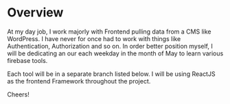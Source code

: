 # Overview
At my day job, I work majorly with Frontend pulling data from a CMS like WordPress. I have never for once had to work with things like Authentication, Authorization and so on. In order better position myself, I will be dedicating an our each weekday in the month of May to learn various firebase tools.

Each tool will be in a separate branch listed below. I will be using ReactJS as the frontend Framework throughout the project.


Cheers!
